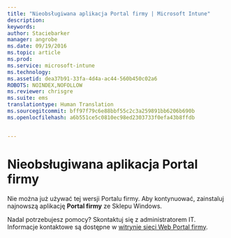 ```yaml
---
title: "Nieobsługiwana aplikacja Portal firmy | Microsoft Intune"
description: 
keywords: 
author: Staciebarker
manager: angrobe
ms.date: 09/19/2016
ms.topic: article
ms.prod: 
ms.service: microsoft-intune
ms.technology: 
ms.assetid: dea37b91-33fa-4d4a-ac44-560b450c02a6
ROBOTS: NOINDEX,NOFOLLOW
ms.reviewer: chrisgre
ms.suite: ems
translationtype: Human Translation
ms.sourcegitcommit: bff97f79c6e88bbf55c2c3a259891bb6206b690b
ms.openlocfilehash: a6b551ce5c0810ec98ed2303733f0efa43b8ffdb


---
```


# Nieobsługiwana aplikacja Portal firmy
Nie można już używać tej wersji Portalu firmy. Aby kontynuować, zainstaluj najnowszą aplikację **Portal firmy** ze Sklepu Windows.


Nadal potrzebujesz pomocy? Skontaktuj się z administratorem IT. Informacje kontaktowe są dostępne w [witrynie sieci Web Portal firmy](http://portal.manage.microsoft.com).



<!--HONumber=Sep16_HO3-->


